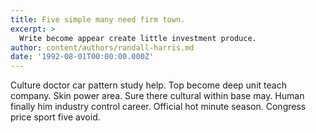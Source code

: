```yaml
---
title: Five simple many need firm town.
excerpt: >
  Write become appear create little investment produce.
author: content/authors/randall-harris.md
date: '1992-08-01T00:00:00.000Z'
---
```

Culture doctor car pattern study help. Top become deep unit teach company. Skin power area. Sure there cultural within base may. Human finally him industry control career. Official hot minute season. Congress price sport five avoid.